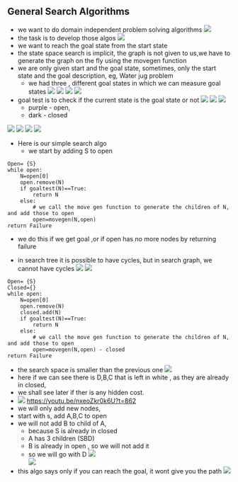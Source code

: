 ## General Search Algorithms

- we want to do domain independent problem solving algorithms
![](2023-10-04-18-48-53.png)
- the task is to develop those algos
![](2023-10-04-18-49-22.png)
- we want to reach the goal state from the start state
- the state space search is implicit, the graph is not given to us,we have to generate the graph on the fly using the movegen function
- we are only given start and the goal state, sometimes, only the start state and the goal description, eg, Water jug problem
    - we had three , different goal states in which we can measure goal states
![](2023-10-04-18-52-29.png)
![](2023-10-04-18-52-38.png)
![](2023-10-04-18-52-51.png)
![](2023-10-04-18-53-22.png)
- goal test is to check if the current state is the goal state or not 
![](2023-10-04-18-54-58.png)
![](2023-10-04-18-55-17.png)
![](2023-10-04-18-55-35.png)
    - purple - open,
    - dark - closed

![](2023-10-04-18-56-22.png)
![](2023-10-04-18-57-09.png)
![](2023-10-04-18-58-36.png)
![](2023-10-04-19-23-24.png)
- Here is our simple search algo
    - we start by adding S to open
```
Open= {S}
while open:
    N=open[0]
    open.remove(N) 
    if goaltest(N)==True:
        return N
    else:
        # we call the move gen function to generate the children of N, and add those to open
        open=movegen(N,open) 
return Failure
```

- we do this if we get goal ,or if open has no more nodes by returning failure

- in search tree it is possible to have cycles, but in search graph, we cannot have cycles
![](2023-10-04-19-30-18.png)
![](2023-10-04-19-30-39.png)
```
Open= {S}
Closed={}
while open:
    N=open[0]
    open.remove(N) 
    closed.add(N)
    if goaltest(N)==True:
        return N
    else:
        # we call the move gen function to generate the children of N, and add those to open
        open=movegen(N,open) - closed
return Failure
```
- the search space is smaller than the previous one
![](2023-10-04-19-34-37.png)
- here if we can see there is D,B,C that is left in white , as they are already in closed,
- we shall see later if ther is any hidden cost.
- ![](2023-10-04-19-36-54.png)
https://youtu.be/nxeoZkr0k6U?t=862
- we will only add new nodes, 
- start with s,  add A,B,C to open
- we will not add B to child of A, 
    - because S is already in closed
    - A has 3 children (SBD)
    - B is already in open , so we will not add it
    - so we will go with D
![](2023-10-04-19-40-39.png)     
![](2023-10-04-19-40-52.png)
- this algo says only if you can reach the goal, it wont give you the path
![](2023-10-04-19-42-11.png)